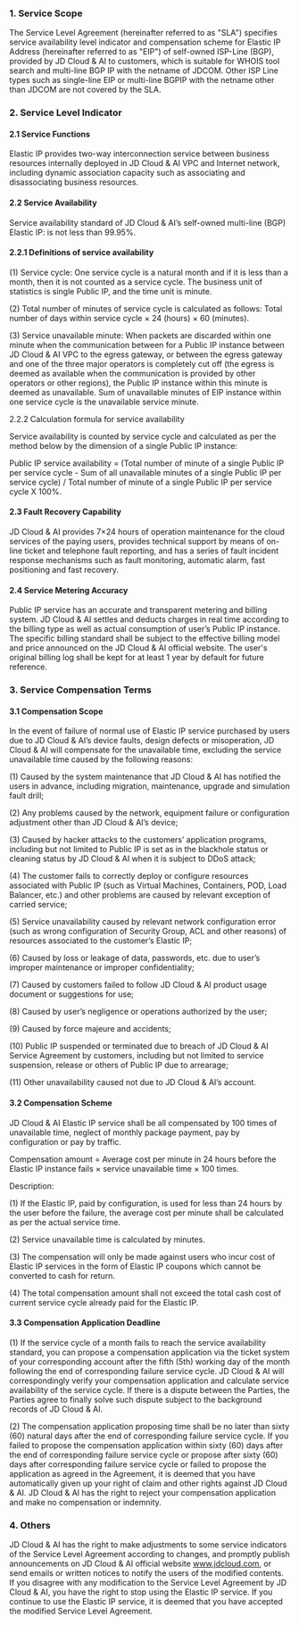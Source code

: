 ### 1. Service Scope

The Service Level Agreement (hereinafter referred to as "SLA") specifies service availability level indicator and compensation scheme for Elastic IP Address (hereinafter referred to as "EIP") of self-owned ISP-Line (BGP), provided by JD Cloud & AI to customers, which is suitable for WHOIS tool search and multi-line BGP IP with the netname of JDCOM. Other ISP Line types such as single-line EIP or multi-line BGPIP with the netname other than JDCOM are not covered by the SLA.

### 2. Service Level Indicator

#### 2.1 Service Functions

Elastic IP provides two-way interconnection service between business resources internally deployed in JD Cloud & AI VPC and Internet network, including dynamic association capacity such as associating and disassociating business resources.

#### 2.2 Service Availability

Service availability standard of JD Cloud & AI’s self-owned multi-line (BGP) Elastic IP: is not less than 99.95%.

#### 2.2.1 Definitions of service availability

(1) Service cycle: One service cycle is a natural month and if it is less than a month, then it is not counted as a service cycle. The business unit of statistics is single Public IP, and the time unit is minute.

(2) Total number of minutes of service cycle is calculated as follows: Total number of days within service cycle × 24 (hours) × 60 (minutes).

(3) Service unavailable minute: When packets are discarded within one minute when the communication between for a Public IP instance between JD Cloud & AI VPC to the egress gateway, or between the egress gateway and one of the three major operators is completely cut off (the egress is deemed as available when the communication is provided by other operators or other regions), the Public IP instance within this minute is deemed as unavailable. Sum of unavailable minutes of EIP instance within one service cycle is the unavailable service minute.

2.2.2 Calculation formula for service availability

Service availability is counted by service cycle and calculated as per the method below by the dimension of a single Public IP instance:

Public IP service availability = (Total number of minute of a single Public IP per service cycle - Sum of all unavailable minutes of a single Public IP per service cycle) / Total number of minute of a single Public IP per service cycle X 100%.

#### 2.3 Fault Recovery Capability

JD Cloud & AI provides 7×24 hours of operation maintenance for the cloud services of the paying users, provides technical support by means of on-line ticket and telephone fault reporting, and has a series of fault incident response mechanisms such as fault monitoring, automatic alarm, fast positioning and fast recovery.

#### 2.4 Service Metering Accuracy

Public IP service has an accurate and transparent metering and billing system. JD Cloud & AI settles and deducts charges in real time according to the billing type as well as actual consumption of user’s Public IP instance. The specific billing standard shall be subject to the effective billing model and price announced on the JD Cloud & AI official website. The user's original billing log shall be kept for at least 1 year by default for future reference.

### 3. Service Compensation Terms

#### 3.1 Compensation Scope

In the event of failure of normal use of Elastic IP service purchased by users due to JD Cloud & AI’s device faults, design defects or misoperation, JD Cloud & AI will compensate for the unavailable time, excluding the service unavailable time caused by the following reasons:

(1) Caused by the system maintenance that JD Cloud & AI has notified the users in advance, including migration, maintenance, upgrade and simulation fault drill;

(2) Any problems caused by the network, equipment failure or configuration adjustment other than JD Cloud & AI’s device;

(3) Caused by hacker attacks to the customers’ application programs, including but not limited to Public IP is set as in the blackhole status or cleaning status by JD Cloud & AI when it is subject to DDoS attack;

(4) The customer fails to correctly deploy or configure resources associated with Public IP (such as Virtual Machines, Containers, POD, Load Balancer, etc.) and other problems are caused by relevant exception of carried service;

(5) Service unavailability caused by relevant network configuration error (such as wrong configuration of Security Group, ACL and other reasons) of resources associated to the customer’s Elastic IP;

(6) Caused by loss or leakage of data, passwords, etc. due to user’s improper maintenance or improper confidentiality;

(7) Caused by customers failed to follow JD Cloud & AI product usage document or suggestions for use;

(8) Caused by user’s negligence or operations authorized by the user;

(9) Caused by force majeure and accidents;

(10) Public IP suspended or terminated due to breach of JD Cloud & AI Service Agreement by customers, including but not limited to service suspension, release or others of Public IP due to arrearage;

(11) Other unavailability caused not due to JD Cloud & AI’s account.

#### 3.2 Compensation Scheme

JD Cloud & AI Elastic IP service shall be all compensated by 100 times of unavailable time, neglect of monthly package payment, pay by configuration or pay by traffic.

Compensation amount = Average cost per minute in 24 hours before the Elastic IP instance fails × service unavailable time × 100 times.

Description:

(1) If the Elastic IP, paid by configuration, is used for less than 24 hours by the user before the failure, the average cost per minute shall be calculated as per the actual service time.

(2) Service unavailable time is calculated by minutes.

(3) The compensation will only be made against users who incur cost of Elastic IP services in the form of Elastic IP coupons which cannot be converted to cash for return.

(4) The total compensation amount shall not exceed the total cash cost of current service cycle already paid for the Elastic IP.

#### 3.3 Compensation Application Deadline

(1) If the service cycle of a month fails to reach the service availability standard, you can propose a compensation application via the ticket system of your corresponding account after the fifth (5th) working day of the month following the end of corresponding failure service cycle. JD Cloud & AI will correspondingly verify your compensation application and calculate service availability of the service cycle. If there is a dispute between the Parties, the Parties agree to finally solve such dispute subject to the background records of JD Cloud & AI.

(2) The compensation application proposing time shall be no later than sixty (60) natural days after the end of corresponding failure service cycle. If you failed to propose the compensation application within sixty (60) days after the end of corresponding failure service cycle or propose after sixty (60) days after corresponding failure service cycle or failed to propose the application as agreed in the Agreement, it is deemed that you have automatically given up your right of claim and other rights against JD Cloud & AI. JD Cloud & AI has the right to reject your compensation application and make no compensation or indemnity.

### 4. Others

JD Cloud & AI has the right to make adjustments to some service indicators of the Service Level Agreement according to changes, and promptly publish announcements on JD Cloud & AI official website www.jdcloud.com, or send emails or written notices to notify the users of the modified contents. If you disagree with any modification to the Service Level Agreement by JD Cloud & AI, you have the right to stop using the Elastic IP service. If you continue to use the Elastic IP service, it is deemed that you have accepted the modified Service Level Agreement.
